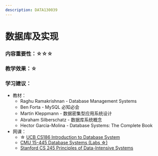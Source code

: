 ```yaml
---
description: DATA130039
---
```


# 数据库及实现

### 内容重要性：☆☆☆

### 教学效果：☆

### 学习建议：

* 教材：
  * Raghu Ramakrishnan - Database Management Systems
  * Ben Forta - MySQL 必知必会
  * Martin Kleppmann - 数据密集型应用系统设计
  * Abraham Silberschatz - 数据库系统概念
  * Hector Garcia-Molina - Database Systems: The Complete Book
* 网课：
  * ☆ [UCB CS186 Introduction to Database System](https://csdiy.wiki/%E6%95%B0%E6%8D%AE%E5%BA%93%E7%B3%BB%E7%BB%9F/CS186/)
  * [CMU 15-445 Database Systems (Labs ☆)](https://csdiy.wiki/%E6%95%B0%E6%8D%AE%E5%BA%93%E7%B3%BB%E7%BB%9F/15445/)
  * [Stanford CS 245 Principles of Data-Intensive Systems](https://web.stanford.edu/class/cs245/)
